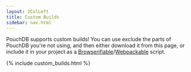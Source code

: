 ```yaml
---
layout: 2ColLeft
title: Custom Builds
sidebar: nav.html
---
```


PouchDB supports custom builds! You can use exclude the parts of
PouchDB you're not using, and then either download it from this page, or
include it in your project as a
[Browserifiable](http://browserify.com/)/[Webpackable](http://webpack.github.io/)
script.

{% include custom_builds.html %}
